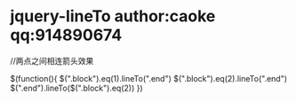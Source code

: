 jquery-lineTo author:caoke qq:914890674
=============

//两点之间相连箭头效果

$(function(){
	$(".block").eq(1).lineTo(".end")
	$(".block").eq(2).lineTo(".end")
	$(".end").lineTo($(".block").eq(2))
})
	
